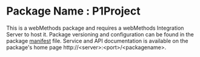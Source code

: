 # Package Name : P1Project
This is a webMethods package and requires a webMethods Integration Server to host it. Package versioning and configuration can be found in the package [manifest](./P1Project/manifest.v3) file. Service and API documentation is available on the package's home page http://&lt;server&gt;:&lt;port&gt;/&lt;packagename>.